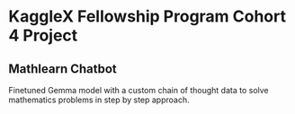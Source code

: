 # KaggleX Fellowship Program Cohort 4 Project
## Mathlearn Chatbot
Finetuned Gemma model with a custom chain of thought data to solve mathematics problems in step by step approach.
